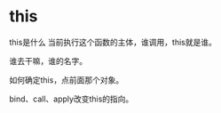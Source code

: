 # this

this是什么 当前执行这个函数的主体，谁调用，this就是谁。

谁去干嘛，谁的名字。

如何确定this，点前面那个对象。

bind、call、apply改变this的指向。



